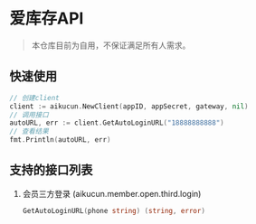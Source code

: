 # 爱库存API

> 本仓库目前为自用，不保证满足所有人需求。

## 快速使用

```go
// 创建client
client := aikucun.NewClient(appID, appSecret, gateway, nil)
// 调用接口
autoURL, err := client.GetAutoLoginURL("18888888888")
// 查看结果
fmt.Println(autoURL, err)
```

## 支持的接口列表

1. 会员三方登录 (aikucun.member.open.third.login)

    ```go
    GetAutoLoginURL(phone string) (string, error)
    ```


